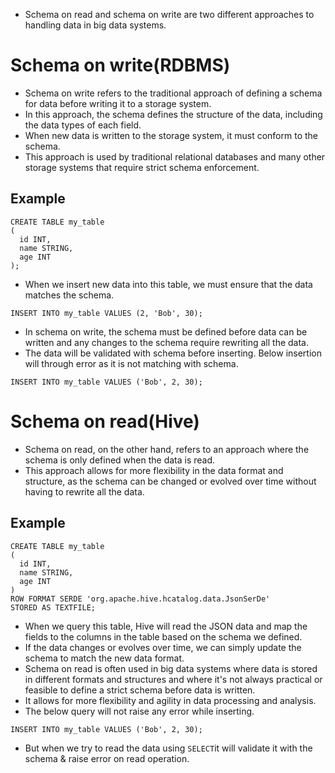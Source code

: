 - Schema on read and schema on write are two different approaches to handling data in big data systems.

# Schema on write(RDBMS)
- Schema on write refers to the traditional approach of defining a schema for data before writing it to a storage system. 
- In this approach, the schema defines the structure of the data, including the data types of each field. 
- When new data is written to the storage system, it must conform to the schema. 
- This approach is used by traditional relational databases and many other storage systems that require strict schema enforcement.

## Example
```
CREATE TABLE my_table
(
  id INT,
  name STRING,
  age INT
);
```
- When we insert new data into this table, we must ensure that the data matches the schema.

```
INSERT INTO my_table VALUES (2, 'Bob', 30);
```
- In schema on write, the schema must be defined before data can be written and any changes to the schema require rewriting all the data.
- The data will be validated with schema before inserting. Below insertion will through error as it is not matching with schema.
```
INSERT INTO my_table VALUES ('Bob', 2, 30);
```

# Schema on read(Hive)
- Schema on read, on the other hand, refers to an approach where the schema is only defined when the data is read. 
- This approach allows for more flexibility in the data format and structure, as the schema can be changed or evolved over time without having to rewrite all the data.

## Example
```
CREATE TABLE my_table
(
  id INT,
  name STRING,
  age INT
)
ROW FORMAT SERDE 'org.apache.hive.hcatalog.data.JsonSerDe'
STORED AS TEXTFILE;
```
- When we query this table, Hive will read the JSON data and map the fields to the columns in the table based on the schema we defined. 
- If the data changes or evolves over time, we can simply update the schema to match the new data format.
- Schema on read is often used in big data systems where data is stored in different formats and structures and where it's not always practical or feasible to define a strict schema before data is written. 
- It allows for more flexibility and agility in data processing and analysis.
- The below query will not raise any error while inserting.
```
INSERT INTO my_table VALUES ('Bob', 2, 30);
```
- But when we try to read the data using ```SELECT```it will validate it with the schema & raise error on read operation.
